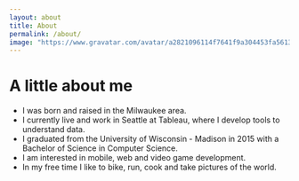 ```yaml
---
layout: about
title: About
permalink: /about/
image: "https://www.gravatar.com/avatar/a2821096114f7641f9a304453fa56137?s=300"
---
```


# A little about me
* I was born and raised in the Milwaukee area.
* I currently live and work in Seattle at Tableau, where I develop tools to understand data.
* I graduated from the University of Wisconsin - Madison in 2015 with a Bachelor of Science in Computer Science.
* I am interested in mobile, web and video game development.
* In my free time I like to bike, run, cook and take pictures of the world.
